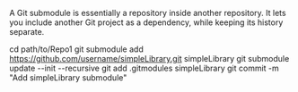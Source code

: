 A Git submodule is essentially a repository inside another repository. It lets you include another Git project as a dependency, while keeping its history separate.

cd path/to/Repo1
git submodule add https://github.com/username/simpleLibrary.git simpleLibrary
git submodule update --init --recursive
git add .gitmodules simpleLibrary
git commit -m "Add simpleLibrary submodule"
